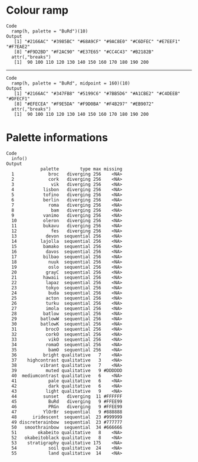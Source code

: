 # Colour ramp

    Code
      ramp(h, palette = "BuRd")(10)
    Output
       [1] "#2166AC" "#3985BC" "#68A9CF" "#9AC8E0" "#C6DFEC" "#E7EEF1" "#F7EAE2"
       [8] "#F9D2BD" "#F2AC90" "#E37E65" "#CC4C43" "#B2182B"
      attr(,"breaks")
       [1]  90 100 110 120 130 140 150 160 170 180 190 200

---

    Code
      ramp(h, palette = "BuRd", midpoint = 160)(10)
    Output
       [1] "#2166AC" "#347FB8" "#5199C6" "#7BB5D6" "#A1CBE2" "#C4DEEB" "#DFECF1"
       [8] "#EFECEA" "#F9E5DA" "#F9D0BA" "#F4B297" "#EB9072"
      attr(,"breaks")
       [1]  90 100 110 120 130 140 150 160 170 180 190 200

# Palette informations

    Code
      info()
    Output
                 palette        type max missing
      1             broc   diverging 256    <NA>
      2             cork   diverging 256    <NA>
      3              vik   diverging 256    <NA>
      4           lisbon   diverging 256    <NA>
      5           tofino   diverging 256    <NA>
      6           berlin   diverging 256    <NA>
      7             roma   diverging 256    <NA>
      8              bam   diverging 256    <NA>
      9           vanimo   diverging 256    <NA>
      10          oleron   diverging 256    <NA>
      11          bukavu   diverging 256    <NA>
      12             fes   diverging 256    <NA>
      13           devon  sequential 256    <NA>
      14         lajolla  sequential 256    <NA>
      15          bamako  sequential 256    <NA>
      16           davos  sequential 256    <NA>
      17          bilbao  sequential 256    <NA>
      18            nuuk  sequential 256    <NA>
      19            oslo  sequential 256    <NA>
      20           grayC  sequential 256    <NA>
      21          hawaii  sequential 256    <NA>
      22           lapaz  sequential 256    <NA>
      23           tokyo  sequential 256    <NA>
      24            buda  sequential 256    <NA>
      25           acton  sequential 256    <NA>
      26           turku  sequential 256    <NA>
      27           imola  sequential 256    <NA>
      28          batlow  sequential 256    <NA>
      29         batlowW  sequential 256    <NA>
      30         batlowK  sequential 256    <NA>
      31           brocO  sequential 256    <NA>
      32           corkO  sequential 256    <NA>
      33            vikO  sequential 256    <NA>
      34           romaO  sequential 256    <NA>
      35            bamO  sequential 256    <NA>
      36          bright qualitative   7    <NA>
      37    highcontrast qualitative   3    <NA>
      38         vibrant qualitative   7    <NA>
      39           muted qualitative   9 #DDDDDD
      40  mediumcontrast qualitative   6    <NA>
      41            pale qualitative   6    <NA>
      42            dark qualitative   6    <NA>
      43           light qualitative   9    <NA>
      44          sunset   diverging  11 #FFFFFF
      45            BuRd   diverging   9 #FFEE99
      46            PRGn   diverging   9 #FFEE99
      47          YlOrBr  sequential   9 #888888
      48      iridescent  sequential  23 #999999
      49 discreterainbow  sequential  23 #777777
      50   smoothrainbow  sequential  34 #666666
      51        okabeito qualitative   8    <NA>
      52   okabeitoblack qualitative   8    <NA>
      53    stratigraphy qualitative 175    <NA>
      54            soil qualitative  24    <NA>
      55            land qualitative  14    <NA>

